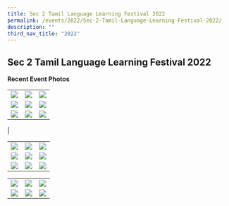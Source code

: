 ```yaml
---
title: Sec 2 Tamil Language Learning Festival 2022
permalink: /events/2022/Sec-2-Tamil-Language-Learning-Festival-2022/
description: ""
third_nav_title: "2022"
---
```

## Sec 2 Tamil Language Learning Festival 2022

**Recent Event Photos**

|   |   |   |
|---|---|---|
|  ![](/images/SEC2Tamil.jpeg) |  ![](/images/Sec2Tamil2.jpeg) |![](/images/Sec2Tamil3.jpeg)   |
|  ![](/images/Sec2Tamil4.jpeg) | ![](/images/Sec2Tamil5.jpeg)  | ![](/images/Sec2Tamil6.jpeg)  |
|  ![](/images/Sec2Tamil7.jpeg) |  ![](/images/Sec2Tamil8.jpeg) | ![](/images/Sec2Tamil9.jpeg)
|

|   |   |   |
|---|---|---|
| ![](/images/Sec2Tamil10.png)  |  ![](/images/Sec2Tamil11.jpeg) | ![](/images/Sec2Tamil12.jpeg)  |
|  ![](/images/Sec2Tamil13.jpeg) |  ![](/images/Sec2Tamil14.jpeg) | ![](/images/Sec2Tamil15.jpeg)  |
| ![](/images/Sec2Tamil16.jpeg)  |  ![](/images/Sec2Tamil17.jpeg) |  ![](/images/Sec2Tamil18.jpeg) |

|   |   |   |
|---|---|---|
| ![](/images/Sec2Tamil19.jpeg) |  ![](/images/Sec2Tamil20.jpeg) | ![](/images/Sec2Tamil21.jpeg)   |
| ![](/images/Sec2Tamil22.jpeg)  | ![](/images/Sec2Tamil23.jpeg)  | ![](/images/Sec2Tamil24.jpeg)  |